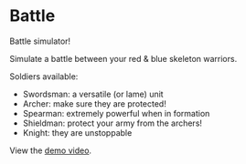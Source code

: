 # Battle
Battle simulator!

Simulate a battle between your red & blue skeleton warriors.

Soldiers available:
* Swordsman: a versatile (or lame) unit
* Archer: make sure they are protected!
* Spearman: extremely powerful when in formation
* Shieldman: protect your army from the archers!
* Knight: they are unstoppable

View the [demo video](https://www.youtube.com/watch?v=KzFbXywn-BI).
